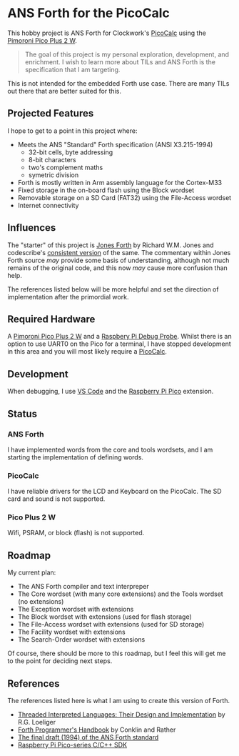 # ANS Forth for the PicoCalc

This hobby project is ANS Forth for Clockwork's [PicoCalc](https://www.clockworkpi.com/picocalc) using the [Pimoroni Pico Plus 2 W](https://shop.pimoroni.com/products/pimoroni-pico-plus-2-w).

> The goal of this project is my personal exploration, development, and enrichment. I wish to learn more about TILs and ANS Forth is the specification that I am targeting.

This is not intended for the embedded Forth use case. There are many TILs out there that are better suited for this.

## Projected Features

I hope to get to a point in this project where:

- Meets the ANS "Standard" Forth specification (ANSI X3.215-1994)
  - 32-bit cells, byte addressing
  - 8-bit characters
  - two's complement maths
  - symetric division
- Forth is mostly written in Arm assembly language for the Cortex-M33
- Fixed storage in the on-board flash using the Block wordset
- Removable storage on a SD Card (FAT32) using the File-Access wordset
- Internet connectivity

## Influences

The "starter" of this project is [Jones Forth](http://annexia.org/forth) by Richard W.M. Jones and codescribe's [consistent version](https://github.com/codescribe/jonesforth) of the same. The commentary within Jones Forth source *may* provide some basis of understanding, although not much remains of the original code, and this now *may* cause more confusion than help.

The references listed below will be more helpful and set the direction of implementation after the primordial work.

## Required Hardware

A [Pimoroni Pico Plus 2 W](https://shop.pimoroni.com/products/pimoroni-pico-plus-2-w) and a [Raspbery Pi Debug Probe](https://www.raspberrypi.com/products/debug-probe/). Whilst there is an option to use UART0 on the Pico for a terminal, I have stopped development in this area and you will most likely require a [PicoCalc](https://www.clockworkpi.com/picocalc).

## Development

When debugging, I use [VS Code](https://code.visualstudio.com) and the [Raspberry Pi Pico](https://marketplace.visualstudio.com/items?itemName=raspberry-pi.raspberry-pi-pico) extension.


## Status

### ANS Forth
I have implemented words from the core and tools wordsets, and I am starting the implementation of defining words.

### PicoCalc
I have reliable drivers for the LCD and Keyboard on the PicoCalc. The SD card and sound is not supported. 

### Pico Plus 2 W
Wifi, PSRAM, or block (flash) is not supported.

## Roadmap

My current plan:

- The ANS Forth compiler and text interpreper
- The Core wordset (with many core extensions) and the Tools wordset (no extensions)
- The Exception wordset with extensions
- The Block wordset with extensions (used for flash storage)
- The File-Access wordset with extensions (used for SD storage)
- The Facility wordset with extensions
- The Search-Order wordset with extensions

Of course, there should be more to this roadmap, but I feel this will get me to the point for deciding next steps.

## References

The references listed here is what I am using to create this version of Forth.

- [Threaded Interpreted Languages: Their Design and Implementation](https://archive.org/details/R.G.LoeligerThreadedInterpretiveLanguagesTheirDesignAndImplementationByteBooks1981) by R.G. Loeliger
- [Forth Programmer's Handbook](https://www.forth.com/forth-books/) by Conklin and Rather
- [The final draft (1994) of the ANS Forth standard](http://www.taygeta.com/forth/dpans.html)
- [Raspberry Pi Pico-series C/C++ SDK](https://www.raspberrypi.com/documentation/microcontrollers/c_sdk.html)
